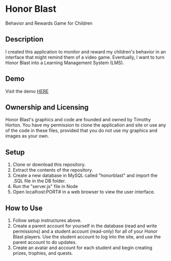 # Honor Blast
Behavior and Rewards Game for Children

## Description
I created this application to monitor and reward my children's behavior in an interface that might remind them of a video game. Eventually, I want to turn Honor Blast into a Learning Management System (LMS).

## Demo
Visit the demo [HERE](http://honorblast-env.txrk8eppcp.us-east-1.elasticbeanstalk.com)

## Ownership and Licensing
Honor Blast's graphics and code are founded and owned by Timothy Horton. You have my permission to clone the application and site or use any of the code in these files, provided that you do not use my graphics and images as your own.

## Setup
1. Clone or download this repository.
2. Extract the contents of the repository.
3. Create a new database in MySQL called "honorblast" and import the .SQL file in the DB folder.
4. Run the "server.js" file in Node
5. Open localhost:PORT# in a web browser to view the user interface.

## How to Use
1. Follow setup instructures above.
2. Create a parent account for yourself in the database (read and write permissions) and a student account (read-only) for all of your Honor Blast players. Use the student account to log into the site, and use the parent account to do updates.
3. Create an avatar and account for each student and begin creating prizes, trophies, and quests.
